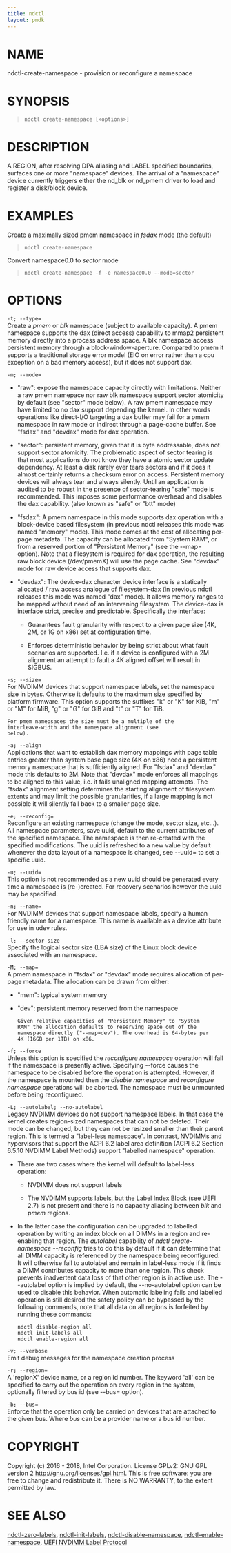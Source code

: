 ```yaml
---
title: ndctl
layout: pmdk
---
```


NAME
====

ndctl-create-namespace - provision or reconfigure a namespace

SYNOPSIS
========

>     ndctl create-namespace [<options>]

DESCRIPTION
===========

A REGION, after resolving DPA aliasing and LABEL specified boundaries, surfaces one or more "namespace" devices. The arrival of a "namespace" device currently triggers either the nd\_blk or nd\_pmem driver to load and register a disk/block device.

EXAMPLES
========

Create a maximally sized pmem namespace in *fsdax* mode (the default)

>     ndctl create-namespace

Convert namespace0.0 to *sector* mode

>     ndctl create-namespace -f -e namespace0.0 --mode=sector

OPTIONS
=======

`-t; --type=`  
Create a *pmem* or *blk* namespace (subject to available capacity). A pmem namespace supports the dax (direct access) capability to mmap2 persistent memory directly into a process address space. A blk namespace access persistent memory through a block-window-aperture. Compared to pmem it supports a traditional storage error model (EIO on error rather than a cpu exception on a bad memory access), but it does not support dax.

`-m; --mode=`  
-   "raw": expose the namespace capacity directly with limitations. Neither a raw pmem namepace nor raw blk namespace support sector atomicity by default (see "sector" mode below). A raw pmem namespace may have limited to no dax support depending the kernel. In other words operations like direct-I/O targeting a dax buffer may fail for a pmem namespace in raw mode or indirect through a page-cache buffer. See "fsdax" and "devdax" mode for dax operation.

-   "sector": persistent memory, given that it is byte addressable, does not support sector atomicity. The problematic aspect of sector tearing is that most applications do not know they have a atomic sector update dependency. At least a disk rarely ever tears sectors and if it does it almost certainly returns a checksum error on access. Persistent memory devices will always tear and always silently. Until an application is audited to be robust in the presence of sector-tearing "safe" mode is recommended. This imposes some performance overhead and disables the dax capability. (also known as "safe" or "btt" mode)

-   "fsdax": A pmem namespace in this mode supports dax operation with a block-device based filesystem (in previous ndctl releases this mode was named "memory" mode). This mode comes at the cost of allocating per-page metadata. The capacity can be allocated from "System RAM", or from a reserved portion of "Persistent Memory" (see the --map= option). Note that a filesystem is required for dax operation, the resulting raw block device (/dev/pmemX) will use the page cache. See "devdax" mode for raw device access that supports dax.

-   "devdax": The device-dax character device interface is a statically allocated / raw access analogue of filesystem-dax (in previous ndctl releases this mode was named "dax" mode). It allows memory ranges to be mapped without need of an intervening filesystem. The device-dax is interface strict, precise and predictable. Specifically the interface:

    -   Guarantees fault granularity with respect to a given page size (4K, 2M, or 1G on x86) set at configuration time.

    -   Enforces deterministic behavior by being strict about what fault scenarios are supported. I.e. if a device is configured with a 2M alignment an attempt to fault a 4K aligned offset will result in SIGBUS.

`-s; --size=`  
For NVDIMM devices that support namespace labels, set the namespace size in bytes. Otherwise it defaults to the maximum size specified by platform firmware. This option supports the suffixes "k" or "K" for KiB, "m" or "M" for MiB, "g" or "G" for GiB and "t" or "T" for TiB.

    For pmem namepsaces the size must be a multiple of the
    interleave-width and the namespace alignment (see
    below).

`-a; --align`  
Applications that want to establish dax memory mappings with page table entries greater than system base page size (4K on x86) need a persistent memory namespace that is sufficiently aligned. For "fsdax" and "devdax" mode this defaults to 2M. Note that "devdax" mode enforces all mappings to be aligned to this value, i.e. it fails unaligned mapping attempts. The "fsdax" alignment setting determines the starting alignment of filesystem extents and may limit the possible granularities, if a large mapping is not possible it will silently fall back to a smaller page size.

`-e; --reconfig=`  
Reconfigure an existing namespace (change the mode, sector size, etc…). All namespace parameters, save uuid, default to the current attributes of the specified namespace. The namespace is then re-created with the specified modifications. The uuid is refreshed to a new value by default whenever the data layout of a namespace is changed, see --uuid= to set a specific uuid.

`-u; --uuid=`  
This option is not recommended as a new uuid should be generated every time a namespace is (re-)created. For recovery scenarios however the uuid may be specified.

`-n; --name=`  
For NVDIMM devices that support namespace labels, specify a human friendly name for a namespace. This name is available as a device attribute for use in udev rules.

`-l; --sector-size`  
Specify the logical sector size (LBA size) of the Linux block device associated with an namespace.

`-M; --map=`  
A pmem namespace in "fsdax" or "devdax" mode requires allocation of per-page metadata. The allocation can be drawn from either:

-   "mem": typical system memory

-   "dev": persistent memory reserved from the namespace

        Given relative capacities of "Persistent Memory" to "System
        RAM" the allocation defaults to reserving space out of the
        namespace directly ("--map=dev"). The overhead is 64-bytes per
        4K (16GB per 1TB) on x86.

`-f; --force`  
Unless this option is specified the *reconfigure namespace* operation will fail if the namespace is presently active. Specifying --force causes the namespace to be disabled before the operation is attempted. However, if the namespace is mounted then the *disable namespace* and *reconfigure namespace* operations will be aborted. The namespace must be unmounted before being reconfigured.

`-L; --autolabel; --no-autolabel`  
Legacy NVDIMM devices do not support namespace labels. In that case the kernel creates region-sized namespaces that can not be deleted. Their mode can be changed, but they can not be resized smaller than their parent region. This is termed a "label-less namespace". In contrast, NVDIMMs and hypervisors that support the ACPI 6.2 label area definition (ACPI 6.2 Section 6.5.10 NVDIMM Label Methods) support "labelled namespace" operation.

-   There are two cases where the kernel will default to label-less operation:

    -   NVDIMM does not support labels

    -   The NVDIMM supports labels, but the Label Index Block (see UEFI 2.7) is not present and there is no capacity aliasing between *blk* and *pmem* regions.

-   In the latter case the configuration can be upgraded to labelled operation by writing an index block on all DIMMs in a region and re-enabling that region. The *autolabel* capability of *ndctl create-namespace --reconfig* tries to do this by default if it can determine that all DIMM capacity is referenced by the namespace being reconfigured. It will otherwise fail to autolabel and remain in label-less mode if it finds a DIMM contributes capacity to more than one region. This check prevents inadvertent data loss of that other region is in active use. The --autolabel option is implied by default, the --no-autolabel option can be used to disable this behavior. When automatic labeling fails and labelled operation is still desired the safety policy can be bypassed by the following commands, note that all data on all regions is forfeited by running these commands:

        ndctl disable-region all
        ndctl init-labels all
        ndctl enable-region all

`-v; --verbose`  
Emit debug messages for the namespace creation process

`-r; --region=`  
    A 'regionX' device name, or a region id number. The keyword 'all' can
    be specified to carry out the operation on every region in the system,
    optionally filtered by bus id (see --bus= option).

`-b; --bus=`  
Enforce that the operation only be carried on devices that are attached to the given bus. Where *bus* can be a provider name or a bus id number.

COPYRIGHT
=========

Copyright (c) 2016 - 2018, Intel Corporation. License GPLv2: GNU GPL version 2 <http://gnu.org/licenses/gpl.html>. This is free software: you are free to change and redistribute it. There is NO WARRANTY, to the extent permitted by law.

SEE ALSO
========

[ndctl-zero-labels](ndctl-zero-labels.md), [ndctl-init-labels](ndctl-init-labels.md), [ndctl-disable-namespace](ndctl-disable-namespace.md), [ndctl-enable-namespace](ndctl-enable-namespace.md), [UEFI NVDIMM Label Protocol](http://www.uefi.org/sites/default/files/resources/UEFI_Spec_2_7.pdf)
